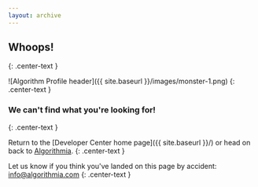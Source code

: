 ```yaml
---
layout: archive
---
```


## Whoops!
{: .center-text }

![Algorithm Profile header]({{ site.baseurl }}/images/monster-1.png)
{: .center-text }

### We can't find what you're looking for!
{: .center-text }

Return to the [Developer Center home page]({{ site.baseurl }}/) or head on back to [Algorithmia](http://algorithmia.com).
{: .center-text }

Let us know if you think you've landed on this page by accident:
<info@algorithmia.com>
{: .center-text }
